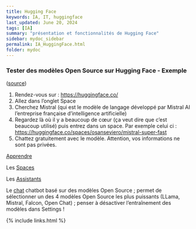 ```yaml
---
title: Hugging Face
keywords: IA, IT, huggingface
last_updated: June 20, 2024
tags: [IA]
summary: "présentation et fonctionnalités de Hugging Face"
sidebar: mydoc_sidebar
permalink: IA_HuggingFace.html
folder: mydoc
---
```


### Tester des modèles Open Source sur Hugging Face - Exemple
([source](https://academieweb3.com/chat-gpt-alternative/))
1. Rendez-vous sur : https://huggingface.co/
2. Allez dans l’onglet Space
3. Cherchez Mistral (qui est le modèle de langage développé par Mistral AI l’entreprise française d’intelligence artificielle)
4. Regardez là où il y a beaucoup de cœur (ça veut dire que c’est beaucoup utilisé) puis entrez dans un space. Par exemple celui ci : https://huggingface.co/spaces/osanseviero/mistral-super-fast
5. Chattez gratuitement avec le modèle. Attention, vos informations ne sont pas privées.

[Apprendre](https://huggingface.co/learn)

Les [Spaces](https://huggingface.co/spaces)

Les [Assistants](https://huggingface.co/chat/assistants)

Le [chat](https://huggingface.co/chat/) chatbot basé sur des modèles Open Source ; permet de sélectionner un des 4 modèles Open Source les plus puissants (LLama, Mistral, Falcon, Open Chat) ; penser à désactiver l’entraînement des modèles dans Settings !



{% include links.html %}
